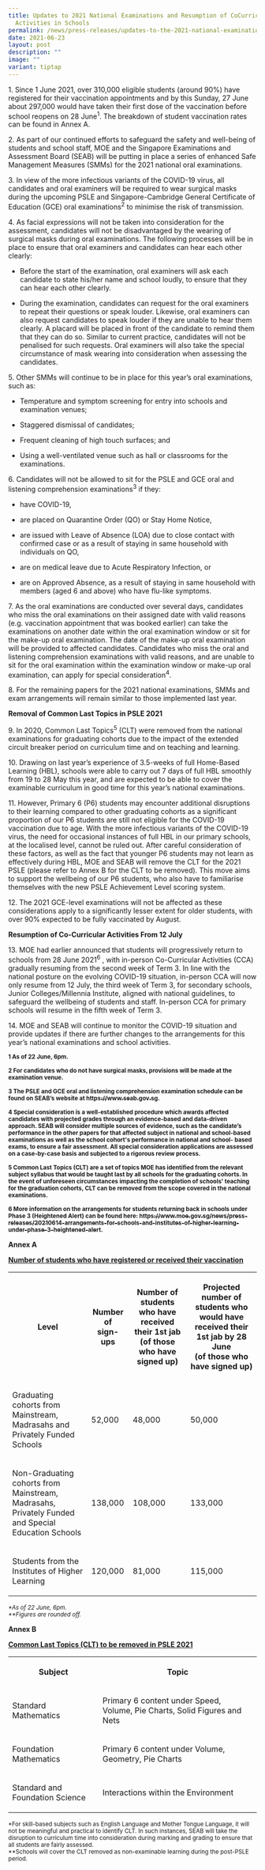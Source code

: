 ```yaml
---
title: Updates to 2021 National Examinations and Resumption of CoCurricular
  Activities in Schools
permalink: /news/press-releases/updates-to-the-2021-national-examinations-and-resumption-of-cca-in-schools/
date: 2021-06-23
layout: post
description: ""
image: ""
variant: tiptap
---
```

<p>1. Since 1 June 2021, over 310,000 eligible students (around 90%) have
registered for their vaccination appointments and by this Sunday, 27 June
about 297,000 would have taken their first dose of the vaccination before
school reopens on 28 June<sup>1</sup>. The breakdown of student vaccination
rates can be found in Annex A.</p>
<p>2. As part of our continued efforts to safeguard the safety and well-being
of students and school staff, MOE and the Singapore Examinations and Assessment
Board (SEAB) will be putting in place a series of enhanced Safe Management
Measures (SMMs) for the 2021 national oral examinations.</p>
<p>3. In view of the more infectious variants of the COVID-19 virus, all
candidates and oral examiners will be required to wear surgical masks during
the upcoming PSLE and Singapore-Cambridge General Certificate of Education
(GCE) oral examinations<sup>2</sup> to minimise the risk of transmission.</p>
<p>4. As facial expressions will not be taken into consideration for the
assessment, candidates will not be disadvantaged by the wearing of surgical
masks during oral examinations. The following processes will be in place
to ensure that oral examiners and candidates can hear each other clearly:</p>
<ul data-tight="true" class="tight">
<li>
<p>Before the start of the examination, oral examiners will ask each candidate
to state his/her name and school loudly, to ensure that they can hear each
other clearly.</p>
</li>
<li>
<p>During the examination, candidates can request for the oral examiners
to repeat their questions or speak louder. Likewise, oral examiners can
also request candidates to speak louder if they are unable to hear them
clearly. A placard will be placed in front of the candidate to remind them
that they can do so. Similar to current practice, candidates will not be
penalised for such requests. Oral examiners will also take the special
circumstance of mask wearing into consideration when assessing the candidates.</p>
</li>
</ul>
<p>5. Other SMMs will continue to be in place for this year’s oral examinations,
such as:</p>
<ul data-tight="true" class="tight">
<li>
<p>Temperature and symptom screening for entry into schools and examination
venues;</p>
</li>
<li>
<p>Staggered dismissal of candidates;</p>
</li>
<li>
<p>Frequent cleaning of high touch surfaces; and</p>
</li>
<li>
<p>Using a well-ventilated venue such as hall or classrooms for the examinations.</p>
</li>
</ul>
<p>6. Candidates will not be allowed to sit for the PSLE and GCE oral and
listening comprehension examinations<sup>3</sup> if they:</p>
<ul data-tight="true" class="tight">
<li>
<p>have COVID-19,</p>
</li>
<li>
<p>are placed on Quarantine Order (QO) or Stay Home Notice,</p>
</li>
<li>
<p>are issued with Leave of Absence (LOA) due to close contact with confirmed
case or as a result of staying in same household with individuals on QO,</p>
</li>
<li>
<p>are on medical leave due to Acute Respiratory Infection, or</p>
</li>
<li>
<p>are on Approved Absence, as a result of staying in same household with
members (aged 6 and above) who have flu-like symptoms.</p>
</li>
</ul>
<p>7. As the oral examinations are conducted over several days, candidates
who miss the oral examinations on their assigned date with valid reasons
(e.g. vaccination appointment that was booked earlier) can take the examinations
on another date within the oral examination window or sit for the make-up
oral examination. The date of the make-up oral examination will be provided
to affected candidates. Candidates who miss the oral and listening comprehension
examinations with valid reasons, and are unable to sit for the oral examination
within the examination window or make-up oral examination, can apply for
special consideration<sup>4</sup>.</p>
<p>8. For the remaining papers for the 2021 national examinations, SMMs and
exam arrangements will remain similar to those implemented last year.</p>
<p><strong>Removal of Common Last Topics in PSLE 2021</strong>
</p>
<p>9. In 2020, Common Last Topics<sup>5</sup> (CLT) were removed from the
national examinations for graduating cohorts due to the impact of the extended
circuit breaker period on curriculum time and on teaching and learning.</p>
<p>10. Drawing on last year’s experience of 3.5-weeks of full Home-Based
Learning (HBL), schools were able to carry out 7 days of full HBL smoothly
from 19 to 28 May this year, and are expected to be able to cover the examinable
curriculum in good time for this year’s national examinations.</p>
<p>11. However, Primary 6 (P6) students may encounter additional disruptions
to their learning compared to other graduating cohorts as a significant
proportion of our P6 students are still not eligible for the COVID-19 vaccination
due to age. With the more infectious variants of the COVID-19 virus, the
need for occasional instances of full HBL in our primary schools, at the
localised level, cannot be ruled out. After careful consideration of these
factors, as well as the fact that younger P6 students may not learn as
effectively during HBL, MOE and SEAB will remove the CLT for the 2021 PSLE
(please refer to Annex B for the CLT to be removed). This move aims to
support the wellbeing of our P6 students, who also have to familiarise
themselves with the new PSLE Achievement Level scoring system.</p>
<p>12. The 2021 GCE-level examinations will not be affected as these considerations
apply to a significantly lesser extent for older students, with over 90%
expected to be fully vaccinated by August.</p>
<p><strong>Resumption of Co-Curricular Activities From 12 July</strong>
</p>
<p>13. MOE had earlier announced that students will progressively return
to schools from 28 June 2021<sup>6</sup> , with in-person Co-Curricular
Activities (CCA) gradually resuming from the second week of Term 3. In
line with the national posture on the evolving COVID-19 situation, in-person
CCA will now only resume from 12 July, the third week of Term 3, for secondary
schools, Junior Colleges/Millennia Institute, aligned with national guidelines,
to safeguard the wellbeing of students and staff. In-person CCA for primary
schools will resume in the fifth week of Term 3.</p>
<p>14. MOE and SEAB will continue to monitor the COVID-19 situation and provide
updates if there are further changes to the arrangements for this year’s
national examinations and school activities.</p>
<p><strong><sub>1 As of 22 June, 6pm.</sub></strong>
</p>
<p><strong><sub>2 For candidates who do not have surgical masks, provisions will be made at the examination venue.</sub></strong>
</p>
<p><strong><sub>3 The PSLE and GCE oral and listening comprehension examination schedule can be found on SEAB’s website at </sub><a href="https://www.seab.gov.sg" rel="noopener noreferrer nofollow" target="_blank"><sub>https://www.seab.gov.sg</sub></a><sub>.</sub></strong>
</p>
<p><strong><sub>4 Special consideration is a well-established procedure which awards affected candidates with projected grades through an evidence-based and data-driven approach. SEAB will consider multiple sources of evidence, such as the candidate’s performance in the other papers for that affected subject in national and school-based examinations as well as the school cohort's performance in national and school- based exams, to ensure a fair assessment. All special consideration applications are assessed on a case-by-case basis and subjected to a rigorous review process.</sub></strong>
</p>
<p><strong><sub>5 Common Last Topics (CLT) are a set of topics MOE has identified from the relevant subject syllabus that would be taught last by all schools for the graduating cohorts. In the event of unforeseen circumstances impacting the completion of schools' teaching for the graduation cohorts, CLT can be removed from the scope covered in the national examinations.</sub></strong>
</p>
<p><strong><sub>6 More information on the arrangements for students returning back in schools under Phase 3 (Heightened Alert) can be found here: </sub><a href="https://www.moe.gov.sg/news/press-releases/20210614-arrangements-for-schools-and-institutes-of-higher-learning-under-phase-3-heightened-alert" rel="noopener noreferrer nofollow" target="_blank"><sub>https://www.moe.gov.sg/news/press-releases/20210614-arrangements-for-schools-and-institutes-of-higher-learning-under-phase-3-heightened-alert</sub></a><sub>.</sub></strong>
</p>
<p><strong>Annex A</strong>
</p>
<p><strong><u>Number of students who have registered or received their vaccination</u></strong>
</p>
<table style="minWidth: 100px">
<colgroup>
<col>
<col>
<col>
<col>
</colgroup>
<tbody>
<tr>
<th rowspan="1" colspan="1">
<p>Level</p>
</th>
<th rowspan="1" colspan="1">
<p>Number of
<br>sign-ups</p>
</th>
<th rowspan="1" colspan="1">
<p>Number of students who have received their 1st jab
<br>(of those who have signed up)</p>
</th>
<th rowspan="1" colspan="1">
<p>Projected number of students who would have received their 1st jab by
28 June
<br>(of those who have signed up)</p>
</th>
</tr>
<tr>
<td rowspan="1" colspan="1">
<p>Graduating cohorts from Mainstream, Madrasahs and Privately Funded Schools</p>
</td>
<td rowspan="1" colspan="1">
<p>52,000</p>
</td>
<td rowspan="1" colspan="1">
<p>48,000</p>
</td>
<td rowspan="1" colspan="1">
<p>50,000</p>
</td>
</tr>
<tr>
<td rowspan="1" colspan="1">
<p>Non-Graduating cohorts from Mainstream, Madrasahs, Privately Funded and
Special
<br>Education Schools</p>
</td>
<td rowspan="1" colspan="1">
<p>138,000</p>
</td>
<td rowspan="1" colspan="1">
<p>108,000</p>
</td>
<td rowspan="1" colspan="1">
<p>133,000</p>
</td>
</tr>
<tr>
<td rowspan="1" colspan="1">
<p>Students from the Institutes of Higher Learning</p>
</td>
<td rowspan="1" colspan="1">
<p>120,000</p>
</td>
<td rowspan="1" colspan="1">
<p>81,000</p>
</td>
<td rowspan="1" colspan="1">
<p>115,000</p>
</td>
</tr>
</tbody>
</table>
<p><em><sub>*As of 22 June, 6pm.<br>**Figures are rounded off.</sub></em>
</p>
<p><strong>Annex B</strong>
</p>
<p><strong><u>Common Last Topics (CLT) to be removed in PSLE 2021</u></strong>
</p>
<table style="minWidth: 50px">
<colgroup>
<col>
<col>
</colgroup>
<tbody>
<tr>
<th rowspan="1" colspan="1">
<p>Subject</p>
</th>
<th rowspan="1" colspan="1">
<p>Topic</p>
</th>
</tr>
<tr>
<td rowspan="1" colspan="1">
<p>Standard Mathematics</p>
</td>
<td rowspan="1" colspan="1">
<p>Primary 6 content under Speed, Volume, Pie Charts, Solid Figures and Nets</p>
</td>
</tr>
<tr>
<td rowspan="1" colspan="1">
<p>Foundation Mathematics</p>
</td>
<td rowspan="1" colspan="1">
<p>Primary 6 content under Volume, Geometry, Pie Charts</p>
</td>
</tr>
<tr>
<td rowspan="1" colspan="1">
<p>Standard and Foundation Science</p>
</td>
<td rowspan="1" colspan="1">
<p>Interactions within the Environment</p>
</td>
</tr>
</tbody>
</table>
<p><sub>*For skill-based subjects such as English Language and Mother Tongue Language, it will not be meaningful and practical to identify CLT. In such instances, SEAB will take the disruption to curriculum time into consideration during marking and grading to ensure that all students are fairly assessed.<br>**Schools will cover the CLT removed as non-examinable learning during the post-PSLE period.</sub>
</p>